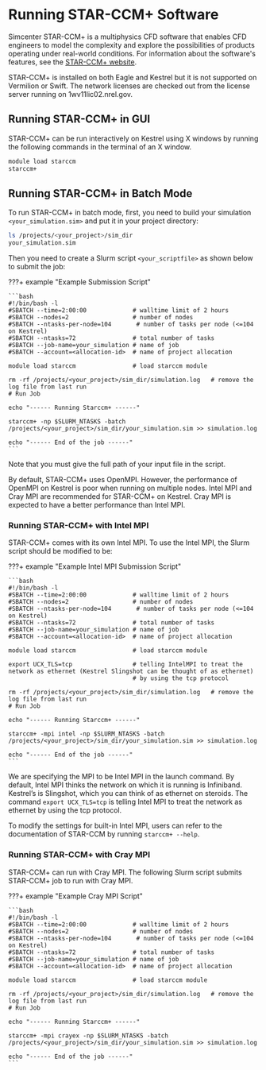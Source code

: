 # Running STAR-CCM+ Software


Simcenter STAR-CCM+ is a multiphysics CFD software that enables CFD engineers to model the complexity and explore the possibilities of products operating under real-world conditions. For information about the software's features, see the [STAR-CCM+
website](https://mdx.plm.automation.siemens.com/star-ccm-plus).

STAR-CCM+ is installed on both Eagle and Kestrel but it is not supported on Vermilion or Swift. The network
licenses are checked out from the license server running on 1wv11lic02.nrel.gov. 

## Running STAR-CCM+ in GUI

STAR-CCM+ can be run interactively on Kestrel using X windows by running the following commands in the terminal of an X window.

```bash
module load starccm
starccm+
```

## Running STAR-CCM+ in Batch Mode

To run STAR-CCM+ in batch mode, first, you need to build your simulation `<your_simulation.sim>` and
put it in your project directory:

```bash
ls /projects/<your_project>/sim_dir
your_simulation.sim
```

Then you need to create a Slurm script `<your_scriptfile>` as shown below to submit the job:

???+ example "Example Submission Script"

    ```bash
    #!/bin/bash -l
    #SBATCH --time=2:00:00             # walltime limit of 2 hours
    #SBATCH --nodes=2                  # number of nodes
    #SBATCH --ntasks-per-node=104       # number of tasks per node (<=104 on Kestrel)
    #SBATCH --ntasks=72                # total number of tasks
    #SBATCH --job-name=your_simulation # name of job
    #SBATCH --account=<allocation-id>  # name of project allocation
    
    module load starccm                # load starccm module
    
    rm -rf /projects/<your_project>/sim_dir/simulation.log   # remove the log file from last run
    # Run Job
    
    echo "------ Running Starccm+ ------"
        
    starccm+ -np $SLURM_NTASKS -batch /projects/<your_project>/sim_dir/your_simulation.sim >> simulation.log
    
    echo "------ End of the job ------"
    ```

Note that you must give the full path of your input file in the script.

By default, STAR-CCM+ uses OpenMPI. However, the performance of OpenMPI on Kestrel is poor when running on multiple nodes. Intel MPI and Cray MPI are recommended for STAR-CCM+ on Kestrel.  Cray MPI is expected to have a better performance than Intel MPI. 

### Running STAR-CCM+ with Intel MPI

STAR-CCM+ comes with its own Intel MPI. To use the Intel MPI, the Slurm script should be modified to be:

???+ example "Example Intel MPI Submission Script"

    ```bash
    #!/bin/bash -l
    #SBATCH --time=2:00:00             # walltime limit of 2 hours
    #SBATCH --nodes=2                  # number of nodes
    #SBATCH --ntasks-per-node=104       # number of tasks per node (<=104 on Kestrel)
    #SBATCH --ntasks=72                # total number of tasks
    #SBATCH --job-name=your_simulation # name of job
    #SBATCH --account=<allocation-id>  # name of project allocation
    
    module load starccm                # load starccm module
    
    export UCX_TLS=tcp                 # telling IntelMPI to treat the network as ethernet (Kestrel Slingshot can be thought of as ethernet) 
                                       # by using the tcp protocol
    
    rm -rf /projects/<your_project>/sim_dir/simulation.log   # remove the log file from last run
    # Run Job
    
    echo "------ Running Starccm+ ------"
        
    starccm+ -mpi intel -np $SLURM_NTASKS -batch /projects/<your_project>/sim_dir/your_simulation.sim >> simulation.log
    
    echo "------ End of the job ------"
    ```

We are specifying the MPI to be Intel MPI in the launch command. By default, Intel MPI thinks the network on which it is running is Infiniband. Kestrel’s is Slingshot, which you can think of as ethernet on steroids. The command `export UCX_TLS=tcp` is telling Intel MPI to treat the network as ethernet by using the tcp protocol.

To modify the settings for built-in Intel MPI, users can refer to the documentation of STAR-CCM by running `starccm+ --help`.

### Running STAR-CCM+ with Cray MPI

STAR-CCM+ can run with Cray MPI. The following Slurm script submits STAR-CCM+ job to run with Cray MPI.

???+ example "Example Cray MPI Script"

    ```bash
    #!/bin/bash -l
    #SBATCH --time=2:00:00             # walltime limit of 2 hours
    #SBATCH --nodes=2                  # number of nodes
    #SBATCH --ntasks-per-node=104       # number of tasks per node (<=104 on Kestrel)
    #SBATCH --ntasks=72                # total number of tasks
    #SBATCH --job-name=your_simulation # name of job
    #SBATCH --account=<allocation-id>  # name of project allocation
    
    module load starccm                # load starccm module
    
    rm -rf /projects/<your_project>/sim_dir/simulation.log   # remove the log file from last run
    # Run Job
    
    echo "------ Running Starccm+ ------"
        
    starccm+ -mpi crayex -np $SLURM_NTASKS -batch /projects/<your_project>/sim_dir/your_simulation.sim >> simulation.log
    
    echo "------ End of the job ------"
    ```
